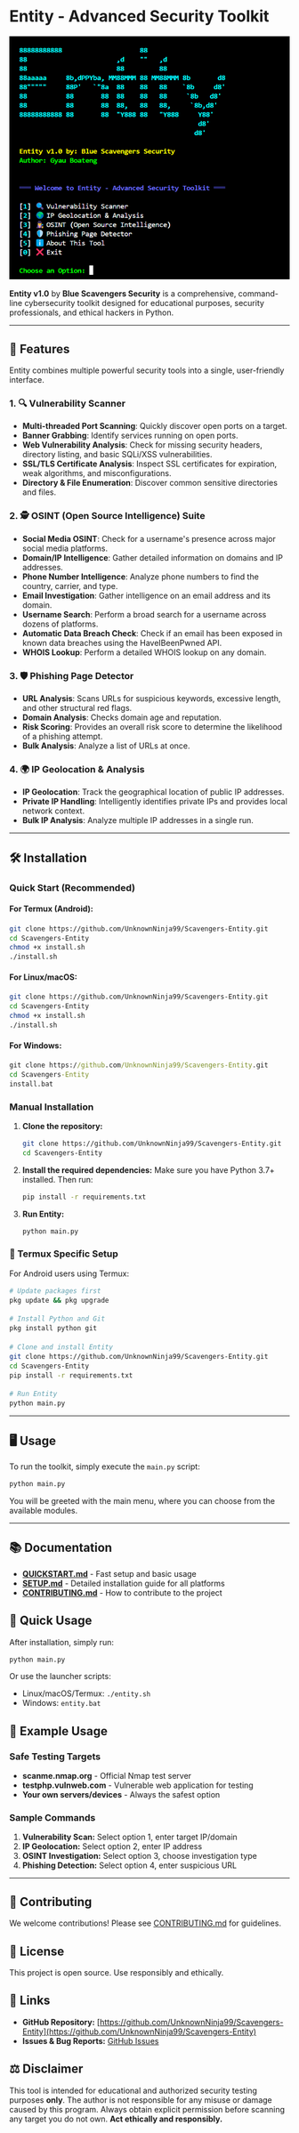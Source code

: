 # Entity - Advanced Security Toolkit

![Entity Toolkit Screenshot](screenshot.png)

**Entity v1.0** by **Blue Scavengers Security** is a comprehensive, command-line cybersecurity toolkit designed for educational purposes, security professionals, and ethical hackers in Python.

---

## 🚀 Features

Entity combines multiple powerful security tools into a single, user-friendly interface.

### 1. 🔍 Vulnerability Scanner
- **Multi-threaded Port Scanning**: Quickly discover open ports on a target.
- **Banner Grabbing**: Identify services running on open ports.
- **Web Vulnerability Analysis**: Check for missing security headers, directory listing, and basic SQLi/XSS vulnerabilities.
- **SSL/TLS Certificate Analysis**: Inspect SSL certificates for expiration, weak algorithms, and misconfigurations.
- **Directory & File Enumeration**: Discover common sensitive directories and files.

### 2. 🕵️ OSINT (Open Source Intelligence) Suite
- **Social Media OSINT**: Check for a username's presence across major social media platforms.
- **Domain/IP Intelligence**: Gather detailed information on domains and IP addresses.
- **Phone Number Intelligence**: Analyze phone numbers to find the country, carrier, and type.
- **Email Investigation**: Gather intelligence on an email address and its domain.
- **Username Search**: Perform a broad search for a username across dozens of platforms.
- **Automatic Data Breach Check**: Check if an email has been exposed in known data breaches using the HaveIBeenPwned API.
- **WHOIS Lookup**: Perform a detailed WHOIS lookup on any domain.

### 3. 🛡️ Phishing Page Detector
- **URL Analysis**: Scans URLs for suspicious keywords, excessive length, and other structural red flags.
- **Domain Analysis**: Checks domain age and reputation.
- **Risk Scoring**: Provides an overall risk score to determine the likelihood of a phishing attempt.
- **Bulk Analysis**: Analyze a list of URLs at once.

### 4. 🌍 IP Geolocation & Analysis
- **IP Geolocation**: Track the geographical location of public IP addresses.
- **Private IP Handling**: Intelligently identifies private IPs and provides local network context.
- **Bulk IP Analysis**: Analyze multiple IP addresses in a single run.

---

## 🛠️ Installation

### Quick Start (Recommended)

#### For Termux (Android):
```bash
git clone https://github.com/UnknownNinja99/Scavengers-Entity.git
cd Scavengers-Entity
chmod +x install.sh
./install.sh
```

#### For Linux/macOS:
```bash
git clone https://github.com/UnknownNinja99/Scavengers-Entity.git
cd Scavengers-Entity
chmod +x install.sh
./install.sh
```

#### For Windows:
```cmd
git clone https://github.com/UnknownNinja99/Scavengers-Entity.git
cd Scavengers-Entity
install.bat
```

### Manual Installation

1.  **Clone the repository:**
    ```bash
    git clone https://github.com/UnknownNinja99/Scavengers-Entity.git
    cd Scavengers-Entity
    ```

2.  **Install the required dependencies:**
    Make sure you have Python 3.7+ installed. Then run:
    ```bash
    pip install -r requirements.txt
    ```

3.  **Run Entity:**
    ```bash
    python main.py
    ```

### 📱 Termux Specific Setup
For Android users using Termux:
```bash
# Update packages first
pkg update && pkg upgrade

# Install Python and Git
pkg install python git

# Clone and install Entity
git clone https://github.com/UnknownNinja99/Scavengers-Entity.git
cd Scavengers-Entity
pip install -r requirements.txt

# Run Entity
python main.py
```

---

## 🖥️ Usage

To run the toolkit, simply execute the `main.py` script:

```bash
python main.py
```

You will be greeted with the main menu, where you can choose from the available modules.

---

## 📚 Documentation

- **[QUICKSTART.md](QUICKSTART.md)** - Fast setup and basic usage
- **[SETUP.md](SETUP.md)** - Detailed installation guide for all platforms
- **[CONTRIBUTING.md](CONTRIBUTING.md)** - How to contribute to the project

## 🚀 Quick Usage

After installation, simply run:
```bash
python main.py
```

Or use the launcher scripts:
- Linux/macOS/Termux: `./entity.sh`
- Windows: `entity.bat`

## 🎯 Example Usage

### Safe Testing Targets
- **scanme.nmap.org** - Official Nmap test server
- **testphp.vulnweb.com** - Vulnerable web application for testing
- **Your own servers/devices** - Always the safest option

### Sample Commands
1. **Vulnerability Scan:** Select option 1, enter target IP/domain
2. **IP Geolocation:** Select option 2, enter IP address
3. **OSINT Investigation:** Select option 3, choose investigation type
4. **Phishing Detection:** Select option 4, enter suspicious URL

---

## 🤝 Contributing

We welcome contributions! Please see [CONTRIBUTING.md](CONTRIBUTING.md) for guidelines.

## 📝 License

This project is open source. Use responsibly and ethically.

## 🔗 Links

- **GitHub Repository:** [https://github.com/UnknownNinja99/Scavengers-Entity](https://github.com/UnknownNinja99/Scavengers-Entity)
- **Issues & Bug Reports:** [GitHub Issues](https://github.com/UnknownNinja99/Scavengers-Entity/issues)

## ⚖️ Disclaimer

This tool is intended for educational and authorized security testing purposes **only**. The author is not responsible for any misuse or damage caused by this program. Always obtain explicit permission before scanning any target you do not own. **Act ethically and responsibly.**